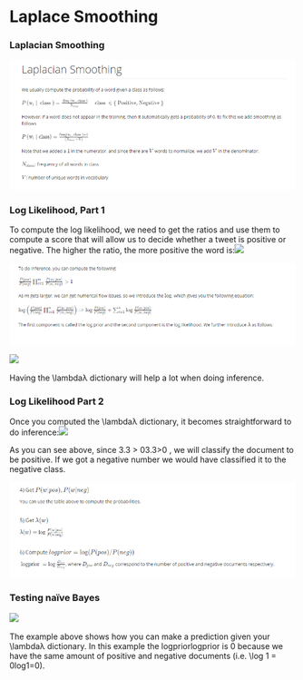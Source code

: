 # Laplace Smoothing

### Laplacian Smoothing

![](.gitbook/assets/image.png)

### Log Likelihood, Part 1

To compute the log likelihood, we need to get the ratios and use them to compute a score that will allow us to decide whether a tweet is positive or negative. The higher the ratio, the more positive the word is:![](https://d3c33hcgiwev3.cloudfront.net/imageAssetProxy.v1/jRdwvis8SNCXcL4rPMjQlg_d8b30951c82b4b9f8f20b8f0e56d0a83_Screen-Shot-2020-09-08-at-4.01.25-PM.png?expiry=1602547200000&hmac=E02nZ-tlIh4eN9vI98nZ-jA9gICUQYH_q15qVzIkWJg)

![](.gitbook/assets/image%20%281%29.png)

![](https://d3c33hcgiwev3.cloudfront.net/imageAssetProxy.v1/I1jOUPkpSRmYzlD5KSkZUg_8d00fbc64ac94b9a9d9c41d367288447_Screen-Shot-2020-09-08-at-4.10.13-PM.png?expiry=1602547200000&hmac=qIUvVakg2SjnGDIU__zNIclelY8W8B6R9V1fP0Hzg6w)

Having the \lambdaλ dictionary will help a lot when doing inference.

### Log Likelihood Part 2

Once you computed the \lambdaλ dictionary, it becomes straightforward to do inference:![](https://d3c33hcgiwev3.cloudfront.net/imageAssetProxy.v1/lqWbkNaCS5alm5DWgvuWoQ_2d4cdfc82bf142f08b89cb49f2908ef8_Screen-Shot-2020-09-08-at-4.17.43-PM.png?expiry=1602547200000&hmac=64kQox2rzZ13upN-wHXyyLD6jDokrCUbYQj2i3G6cXg)

As you can see above, since 3.3 &gt; 03.3&gt;0 , we will classify the document to be positive. If we got a negative number we would have classified it to the negative class.

![](.gitbook/assets/image%20%282%29.png)

### Testing naïve Bayes

![](https://d3c33hcgiwev3.cloudfront.net/imageAssetProxy.v1/DBzYqctbQdSc2KnLW5HURA_3de7717134ec4f3ea36f9318083b60c6_Screen-Shot-2020-09-08-at-4.42.03-PM.png?expiry=1602547200000&hmac=Op0bzkD649k9EDajNj7eAlthFR5vJ6ow-yg2Ri6wuMk)

The example above shows how you can make a prediction given your \lambdaλ dictionary. In this example the logpriorlogprior is 0 because we have the same amount of positive and negative documents \(i.e. \log 1 = 0log1=0\).

